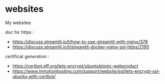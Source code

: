 # websites
My websites

doc for https : 
- https://discuss.streamlit.io/t/how-to-use-streamlit-with-nginx/378  
- https://discuss.streamlit.io/t/streamlit-docker-nginx-ssl-https/2195

certificat generation :
- https://certbot.eff.org/lets-encrypt/ubuntubionic-webproduct
- https://www.inmotionhosting.com/support/website/ssl/lets-encrypt-ssl-ubuntu-with-certbot/
